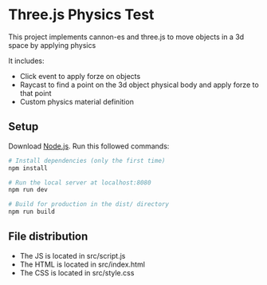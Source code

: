 # Three.js Physics Test

This project implements cannon-es and three.js to move objects in a 3d space by applying physics

It includes:

- Click event to apply forze on objects
- Raycast to find a point on the 3d object physical body and apply forze to that point
- Custom physics material definition

## Setup
Download [Node.js](https://nodejs.org/en/download/).
Run this followed commands:

``` bash
# Install dependencies (only the first time)
npm install

# Run the local server at localhost:8080
npm run dev

# Build for production in the dist/ directory
npm run build
```

## File distribution

- The JS is located in src/script.js
- The HTML is located in src/index.html
- The CSS is located in src/style.css
